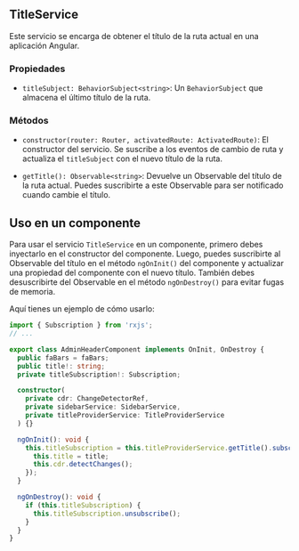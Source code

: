 ## TitleService
Este servicio se encarga de obtener el título de la ruta actual en una aplicación Angular.

### Propiedades

- `titleSubject: BehaviorSubject<string>`: Un `BehaviorSubject` que almacena el último título de la ruta.

### Métodos

- `constructor(router: Router, activatedRoute: ActivatedRoute)`: El constructor del servicio. Se suscribe a los eventos de cambio de ruta y actualiza el `titleSubject` con el nuevo título de la ruta.

- `getTitle(): Observable<string>`: Devuelve un Observable del título de la ruta actual. Puedes suscribirte a este Observable para ser notificado cuando cambie el título.

## Uso en un componente
Para usar el servicio `TitleService` en un componente, primero debes inyectarlo en el constructor del componente. Luego, puedes suscribirte al Observable del título en el método `ngOnInit()` del componente y actualizar una propiedad del componente con el nuevo título. También debes desuscribirte del Observable en el método `ngOnDestroy()` para evitar fugas de memoria.

Aquí tienes un ejemplo de cómo usarlo:

```typescript
import { Subscription } from 'rxjs';
// ...

export class AdminHeaderComponent implements OnInit, OnDestroy {
  public faBars = faBars;
  public title!: string;
  private titleSubscription!: Subscription;

  constructor(
    private cdr: ChangeDetectorRef,
    private sidebarService: SidebarService,
    private titleProviderService: TitleProviderService
  ) {}

  ngOnInit(): void {
    this.titleSubscription = this.titleProviderService.getTitle().subscribe(title => {
      this.title = title;
      this.cdr.detectChanges();
    });
  }

  ngOnDestroy(): void {
    if (this.titleSubscription) {
      this.titleSubscription.unsubscribe();
    }
  }
}
```
